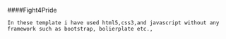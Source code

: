 ####Fight4Pride
```
In these template i have used html5,css3,and javascript without any framework such as bootstrap, bolierplate etc.,
```
